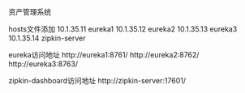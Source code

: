 资产管理系统

hosts文件添加
10.1.35.11 eureka1
10.1.35.12 eureka2
10.1.35.13 eureka3
10.1.35.14 zipkin-server

eureka访问地址
http://eureka1:8761/
http://eureka2:8762/
http://eureka3:8763/

zipkin-dashboard访问地址
http://zipkin-server:17601/